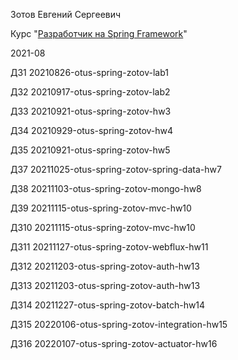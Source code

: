 Зотов Евгений Сергеевич

Курс "[Разработчик на Spring Framework](https://otus.ru/lessons/javaspring/)"

2021-08


ДЗ1 20210826-otus-spring-zotov-lab1

ДЗ2 20210917-otus-spring-zotov-lab2

ДЗ3 20210921-otus-spring-zotov-hw3

ДЗ4 20210929-otus-spring-zotov-hw4

ДЗ5 20210921-otus-spring-zotov-hw5

ДЗ7 20211025-otus-spring-zotov-spring-data-hw7

ДЗ8 20211103-otus-spring-zotov-mongo-hw8

ДЗ9 20211115-otus-spring-zotov-mvc-hw10

ДЗ10 20211115-otus-spring-zotov-mvc-hw10

ДЗ11 20211127-otus-spring-zotov-webflux-hw11

ДЗ12 20211203-otus-spring-zotov-auth-hw13

ДЗ13 20211203-otus-spring-zotov-auth-hw13

ДЗ14 20211227-otus-spring-zotov-batch-hw14

ДЗ15 20220106-otus-spring-zotov-integration-hw15

ДЗ16 20220107-otus-spring-zotov-actuator-hw16
